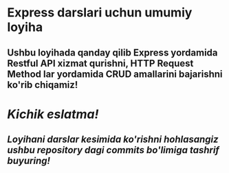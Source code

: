 # Express darslari uchun umumiy loyiha
## Ushbu loyihada qanday qilib Express yordamida Restful API xizmat qurishni, HTTP Request Method lar yordamida CRUD amallarini bajarishni ko'rib chiqamiz!

# *Kichik eslatma!*
## *Loyihani darslar kesimida ko'rishni hohlasangiz ushbu repository dagi commits bo'limiga tashrif buyuring!*